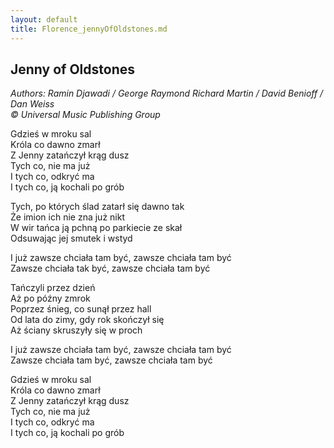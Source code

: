 ```yaml
---
layout: default
title: Florence_jennyOfOldstones.md
---
```

## Jenny of Oldstones
*Authors: Ramin Djawadi / George Raymond Richard Martin / David Benioff / Dan Weiss*  
*© Universal Music Publishing Group*

Gdzieś w mroku sal  
Króla co dawno zmarł  
Z Jenny zatańczył krąg dusz  
Tych co, nie ma już  
I tych co, odkryć ma  
I tych co, ją kochali po grób

Tych, po których ślad zatarł się dawno tak  
Że imion ich nie zna już nikt  
W wir tańca ją pchną po parkiecie ze skał  
Odsuwając jej smutek i wstyd  

I już zawsze chciała tam być, zawsze chciała tam być  
Zawsze chciała tak być, zawsze chciała tam być  

Tańczyli przez dzień  
Aż po późny zmrok  
Poprzez śnieg, co sunął przez hall  
Od lata do zimy, gdy rok skończył się  
Aż ściany skruszyły się w proch  

I już zawsze chciała tam być, zawsze chciała tam być  
Zawsze chciała tam być, zawsze chciała tam być  

Gdzieś w mroku sal  
Króla co dawno zmarł  
Z Jenny zatańczył krąg dusz  
Tych co, nie ma już  
I tych co, odkryć ma  
I tych co, ją kochali po grób

